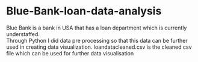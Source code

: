 # Blue-Bank-loan-data-analysis
Blue Bank is a bank in USA that has a loan department which is currently understaffed.  
Through Python I did data pre processing so that this data can be further used in creating data visualization.
loandatacleaned.csv is the cleaned csv file which can be used for further data visualisation
